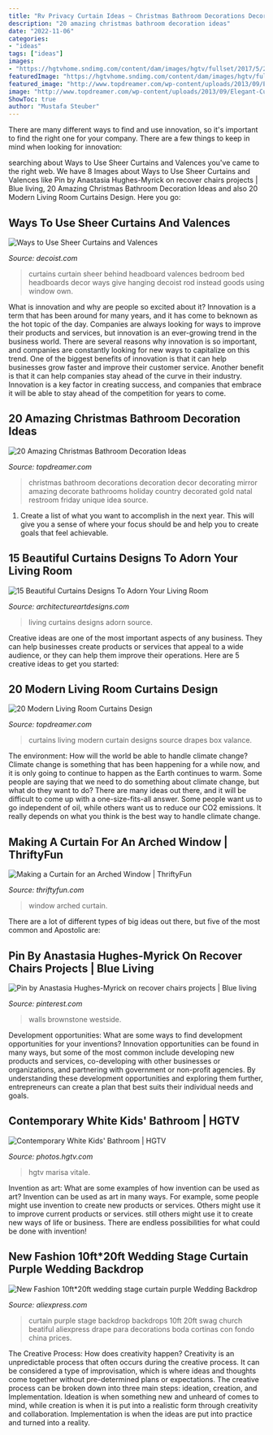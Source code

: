 ```yaml
---
title: "Rv Privacy Curtain Ideas ~ Christmas Bathroom Decorations Decoration Decor Decorating Mirror Amazing Decorate Bathrooms Holiday Country Decorated Gold Natal Restroom Friday Unique Idea Source"
description: "20 amazing christmas bathroom decoration ideas"
date: "2022-11-06"
categories:
- "ideas"
tags: ["ideas"]
images:
- "https://hgtvhome.sndimg.com/content/dam/images/hgtv/fullset/2017/5/24/0/FOD17_Ashley-Ausland_Rancho-Palos-Verdes_Kid-Bath-2.jpg.rend.hgtvcom.966.1449.suffix/1495639101902.jpeg"
featuredImage: "https://hgtvhome.sndimg.com/content/dam/images/hgtv/fullset/2017/5/24/0/FOD17_Ashley-Ausland_Rancho-Palos-Verdes_Kid-Bath-2.jpg.rend.hgtvcom.966.1449.suffix/1495639101902.jpeg"
featured_image: "http://www.topdreamer.com/wp-content/uploads/2013/09/Elegant-Curtains.jpg"
image: "http://www.topdreamer.com/wp-content/uploads/2013/09/Elegant-Curtains.jpg"
ShowToc: true
author: "Mustafa Steuber"
---
```



There are many different ways to find and use innovation, so it's important to find the right one for your company. There are a few things to keep in mind when looking for innovation: 

	

		
searching about Ways to Use Sheer Curtains and Valences you've came to the right web. We have 8 Images about Ways to Use Sheer Curtains and Valences like Pin by Anastasia Hughes-Myrick on recover chairs projects | Blue living, 20 Amazing Christmas Bathroom Decoration Ideas and also 20 Modern Living Room Curtains Design. Here you go:
		
    
## Ways To Use Sheer Curtains And Valences

<img loading=lazy src="http://cdn.decoist.com/wp-content/uploads/2013/10/curtain-behind-the-headboard.jpg" onerror="this.onerror=null;this.src='https://tse2.mm.bing.net/th?id=OIP.oz4-ovhc-r4dsrn_SkWsAgHaKa&amp;pid=15.1';" alt="Ways to Use Sheer Curtains and Valences">

_Source: decoist.com_

>curtains curtain sheer behind headboard valences bedroom bed headboards decor ways give hanging decoist rod instead goods using window own. 

	

What is innovation and why are people so excited about it?
Innovation is a term that has been around for many years, and it has come to beknown as the hot topic of the day. Companies are always looking for ways to improve their products and services, but innovation is an ever-growing trend in the business world. There are several reasons why innovation is so important, and companies are constantly looking for new ways to capitalize on this trend. One of the biggest benefits of innovation is that it can help businesses grow faster and improve their customer service. Another benefit is that it can help companies stay ahead of the curve in their industry. Innovation is a key factor in creating success, and companies that embrace it will be able to stay ahead of the competition for years to come.

    
## 20 Amazing Christmas Bathroom Decoration Ideas

<img loading=lazy src="https://www.topdreamer.com/wp-content/uploads/2013/12/Christmas-Bathroom-Decor-for-Small-Vanity-Mirror-with-Ribbon-and-Pine-Leaves-with-Glittered-Red-Baubles-and-Country-Gold-Mercury-Glittered-Candle-Holder.jpg" onerror="this.onerror=null;this.src='https://tse1.mm.bing.net/th?id=OIP.Gda128RAH3jXYNWx4oknFwHaJ7&amp;pid=15.1';" alt="20 Amazing Christmas Bathroom Decoration Ideas">

_Source: topdreamer.com_

>christmas bathroom decorations decoration decor decorating mirror amazing decorate bathrooms holiday country decorated gold natal restroom friday unique idea source. 

	

1. Create a list of what you want to accomplish in the next year. This will give you a sense of where your focus should be and help you to create goals that feel achievable.

    
## 15 Beautiful Curtains Designs To Adorn Your Living Room

<img loading=lazy src="http://www.architectureartdesigns.com/wp-content/uploads/2016/04/6-38.jpg" onerror="this.onerror=null;this.src='https://tse3.mm.bing.net/th?id=OIP.hmuAnt8pvmFGUJLz4idE6AAAAA&amp;pid=15.1';" alt="15 Beautiful Curtains Designs To Adorn Your Living Room">

_Source: architectureartdesigns.com_

>living curtains designs adorn source. 

	

Creative ideas are one of the most important aspects of any business. They can help businesses create products or services that appeal to a wide audience, or they can help them improve their operations. Here are 5 creative ideas to get you started: 

    
## 20 Modern Living Room Curtains Design

<img loading=lazy src="http://www.topdreamer.com/wp-content/uploads/2013/09/Elegant-Curtains.jpg" onerror="this.onerror=null;this.src='https://tse3.mm.bing.net/th?id=OIP.3FKu49mcGo3bADWh3pojSAHaJd&amp;pid=15.1';" alt="20 Modern Living Room Curtains Design">

_Source: topdreamer.com_

>curtains living modern curtain designs source drapes box valance. 

	

The environment: How will the world be able to handle climate change?
Climate change is something that has been happening for a while now, and it is only going to continue to happen as the Earth continues to warm. Some people are saying that we need to do something about climate change, but what do they want to do? There are many ideas out there, and it will be difficult to come up with a one-size-fits-all answer. Some people want us to go independent of oil, while others want us to reduce our CO2 emissions. It really depends on what you think is the best way to handle climate change.

    
## Making A Curtain For An Arched Window | ThriftyFun

<img loading=lazy src="https://img.thrfun.com/img/076/920/arched_window_l1.jpg" onerror="this.onerror=null;this.src='https://tse4.mm.bing.net/th?id=OIP.FNFtKrVs8iY0ytAhBA6mqQHaK-&amp;pid=15.1';" alt="Making a Curtain for an Arched Window | ThriftyFun">

_Source: thriftyfun.com_

>window arched curtain. 

	

There are a lot of different types of big ideas out there, but five of the most common and Apostolic are: 

    
## Pin By Anastasia Hughes-Myrick On Recover Chairs Projects | Blue Living

<img loading=lazy src="https://i.pinimg.com/736x/8c/1a/20/8c1a208135b85c39cd293b4125fb9629--yellow-curtains-yellow-walls.jpg" onerror="this.onerror=null;this.src='https://tse1.mm.bing.net/th?id=OIP._BbigTvMDs64lqlStNZ-fQHaHa&amp;pid=15.1';" alt="Pin by Anastasia Hughes-Myrick on recover chairs projects | Blue living">

_Source: pinterest.com_

>walls brownstone westside. 

	

Development opportunities: What are some ways to find development opportunities for your inventions?
Innovation opportunities can be found in many ways, but some of the most common include developing new products and services, co-developing with other businesses or organizations, and partnering with government or non-profit agencies. By understanding these development opportunities and exploring them further, entrepreneurs can create a plan that best suits their individual needs and goals.

    
## Contemporary White Kids&#039; Bathroom | HGTV

<img loading=lazy src="https://hgtvhome.sndimg.com/content/dam/images/hgtv/fullset/2017/5/24/0/FOD17_Ashley-Ausland_Rancho-Palos-Verdes_Kid-Bath-2.jpg.rend.hgtvcom.966.1449.suffix/1495639101902.jpeg" onerror="this.onerror=null;this.src='https://tse2.mm.bing.net/th?id=OIP.TRQ2sYlyyFGfSSpnNGiZhAHaLH&amp;pid=15.1';" alt="Contemporary White Kids&#039; Bathroom | HGTV">

_Source: photos.hgtv.com_

>hgtv marisa vitale. 

	

Invention as art: What are some examples of how invention can be used as art?
Invention can be used as art in many ways. For example, some people might use invention to create new products or services. Others might use it to improve current products or services. still others might use it to create new ways of life or business. There are endless possibilities for what could be done with invention!

    
## New Fashion 10ft*20ft Wedding Stage Curtain Purple Wedding Backdrop

<img loading=lazy src="https://ae01.alicdn.com/kf/HTB1GIDpLFXXXXcqXFXXq6xXFXXXK/New-Fashion-10ft-20ft-wedding-stage-curtain-purple-Wedding-Backdrop-with-Beatiful-Purple-Swag-Wedding.jpg" onerror="this.onerror=null;this.src='https://tse3.mm.bing.net/th?id=OIP.SmvsrIG51twDtowbLX_i5gHaE6&amp;pid=15.1';" alt="New Fashion 10ft*20ft wedding stage curtain purple Wedding Backdrop">

_Source: aliexpress.com_

>curtain purple stage backdrop backdrops 10ft 20ft swag church beatiful aliexpress drape para decorations boda cortinas con fondo china prices. 

	

The Creative Process: How does creativity happen?
Creativity is an unpredictable process that often occurs during the creative process. It can be considered a type of improvisation, which is where ideas and thoughts come together without pre-determined plans or expectations. The creative process can be broken down into three main steps: ideation, creation, and Implementation. Ideation is when something new and unheard of comes to mind, while creation is when it is put into a realistic form through creativity and collaboration. Implementation is when the ideas are put into practice and turned into a reality.


